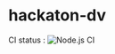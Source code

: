 # hackaton-dv
CI status : ![Node.js CI](https://github.com/arri1/hackaton-dv/workflows/Node.js%20CI/badge.svg?branch=main)
